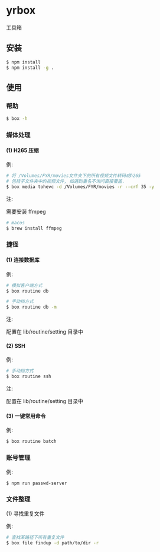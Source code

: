 # yrbox

工具箱

## 安装

```bash
$ npm install
$ npm install -g .
```

## 使用

### 帮助

```bash
$ box -h
```

### 媒体处理

#### (1) H265 压缩

例:

```bash
# 将 /Volumes/FYR/movies文件夹下的所有视频文件转码成h265
# 包括子文件夹中的视频文件, 如遇到重名不询问直接覆盖.
$ box media tohevc -d /Volumes/FYR/movies -r --crf 35 -y
```

注:

需要安装 ffmpeg

```bash
# macos
$ brew install ffmpeg
```

### 捷径

#### (1) 连接数据库

例:

```bash
# 模拟客户端方式
$ box routine db

# 手动挡方式
$ box routine db -m
```

注:

配置在 lib/routine/setting 目录中

#### (2) SSH

例:

```bash
# 手动挡方式
$ box routine ssh
```

注:

配置在 lib/routine/setting 目录中

#### (3) 一键常用命令

例:

```bash
$ box routine batch
```

### 账号管理

例:

```bash
$ npm run passwd-server
```

### 文件整理

(1) 寻找重复文件

例:

```bash
# 查找某路径下所有重复文件
$ box file findup -d path/to/dir -r
```
